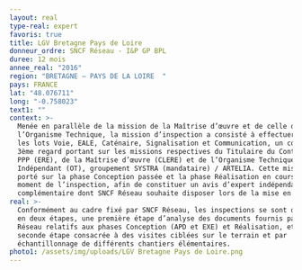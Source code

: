 ```yaml
---
layout: real
type-real: expert
favoris: true
title: LGV Bretagne Pays de Loire
donneur_ordre: SNCF Réseau - I&P GP BPL
duree: 12 mois
annee_real: "2016"
region: "BRETAGNE – PAYS DE LA LOIRE  "
pays: FRANCE
lat: "48.076711"
long: "-0.758023"
text1: ""
context: >-
  Menée en parallèle de la mission de la Maîtrise d’œuvre et de celle de
  l’Organisme Technique, la mission d’inspection a consisté à effectuer, pour
  les lots Voie, EALE, Caténaire, Signalisation et Communication, un contrôle de
  3ème regard portant sur les missions respectives du Titulaire du Contrat de
  PPP (ERE), de la Maîtrise d’œuvre (CLERE) et de l’Organisme Technique
  Indépendant (OT), groupement SYSTRA (mandataire) / ARTELIA. Cette mission a
  porté sur la phase Conception passée et la phase Réalisation en cours au
  moment de l’inspection, afin de constituer un avis d’expert indépendant et
  complémentaire dont SNCF Réseau souhaite disposer lors de la mise en service.
real: >-
  Conformément au cadre fixé par SNCF Réseau, les inspections se sont déroulées
  en deux étapes, une première étape d’analyse des documents fournis par SNCF
  Réseau relatifs aux phases Conception (APD et EXE) et Réalisation, et une
  seconde étape consacrée à des visites ciblées sur le terrain et par
  échantillonnage de différents chantiers élémentaires.
photo1: /assets/img/uploads/LGV Bretagne Pays de Loire.png
---
```

